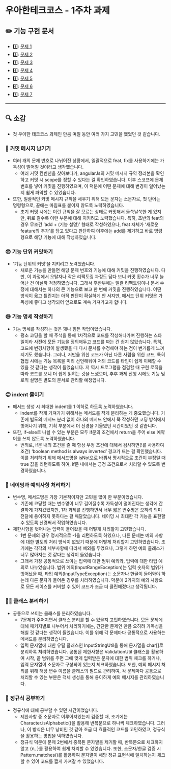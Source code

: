 # 우아한테크코스 - 1주차 과제 

## ✏️ 기능 구현 문서 
- 1️⃣: [문제 1](https://github.com/Cl8D/java-onboarding/blob/cl8d/src/main/java/onboarding/docs/Problem1.md)
- 2️⃣: [문제 2](https://github.com/Cl8D/java-onboarding/blob/cl8d/src/main/java/onboarding/docs/Problem2.md)
- 3️⃣: [문제 3](https://github.com/Cl8D/java-onboarding/blob/cl8d/src/main/java/onboarding/docs/Problem3.md)
- 4️⃣: [문제 4](https://github.com/Cl8D/java-onboarding/blob/cl8d/src/main/java/onboarding/docs/Problem4.md)
- 5️⃣: [문제 5](https://github.com/Cl8D/java-onboarding/blob/cl8d/src/main/java/onboarding/docs/Problem5.md)
- 6️⃣: [문제 6](https://github.com/Cl8D/java-onboarding/blob/cl8d/src/main/java/onboarding/docs/Problem6.md)
- 7️⃣: [문제 7](https://github.com/Cl8D/java-onboarding/blob/cl8d/src/main/java/onboarding/docs/Problem7.md)

---

## 🔍 소감 
- 첫 우아한 테크코스 과제인 만큼 며칠 동안 여러 가지 고민을 했었던 것 같습니다.

### 🧐 **커밋 메시지 남기기**
- 여러 개의 문제 번호로 나뉘어진 상황에서, 일괄적으로 feat, fix를 사용하기에는 가독성이 떨어질 것이라고 생각했습니다. 
  - 여러 커밋 컨벤션을 찾아보다가, angularJs의 커밋 메시지 규약 정리본을 확인하고 커밋 시 scope를 정할 수 있다는 걸 확인하였습니다. 
  이후 스코프에 문제 번호를 넣어 커밋을 진행하였으며, 이 덕분에 어떤 문제에 대해 변경이 일어났는지 쉽게 파악할 수 있었습니다.
- 또한, 일괄적인 커밋 메시지 규칙을 세우기 위해 모든 문자는 소문자로, 첫 단어는 명령형으로, 끝에는 마침표를 붙이지 않도록 노력하였습니다.
  - 초기 커밋 시에는 이런 규칙을 잘 모르는 상태로 커밋해서 들쑥날쑥한 게 있지만, 뒤로 갈수록 이런 부분에 대해 지키려고 노력했습니다. 특히, 초반의 feat의 경우 무조건 ‘add + (기능 설명)’ 형태로 작성하였으나, feat 자체가 ‘새로운 feature의 추가’를 담고 있다고 판단하여 이후에는 add를 제거하고 바로 명령형으로 해당 기능에 대해 작성하였습니다.

### 😎 **기능 단위 커밋하기** 
- ‘기능 단위의 커밋’을 지키려고 노력했습니다. 
  - 새로운 기능을 만들면 해당 문제 번호와 기능에 대해 커밋을 진행하였습니다. 
  다만, 이 과정에서 오탈자나 작은 리팩토링 과정도 담다 보니 커밋 횟수가 너무 늘어난 건 아닐까 걱정하였습니다. 
  그래서 후반부에는 일괄 리팩토링이나 문서 수정에 대해서는 하나의 큰 기능으로 보고 한 번에 커밋을 진행하였습니다. 
  어떤 방식이 옳고 틀린지는 아직 판단이 확실하게 안 서지만, 메서드 단위 커밋은 가독성에 좋다고 생각되어 앞으로도 계속 가져가고자 합니다.

### 😅 **기능 명세 작성하기**
- 기능 명세를 작성하는 것은 꽤나 힘든 작업이었습니다.
  - 평소 코딩을 할 때 주석을 통해 1차적으로 코드를 작성해나가며 진행하는 스타일이라 사전에 모든 기능을 정의해두고 코드를 짜는 건 쉽지 않았습니다. 
  특히, 코드에 변경사항이 발생했을 때 다시 문서를 수정해야 하는 점이 번거롭게 느껴지기도 했습니다. 
  그러나, 저만을 위한 코드가 아닌 다른 사람을 위한 코드, 특히 협업 시에는 기능 목록을 미리 선언해둬야 저의 코드를 타인이 쉽게 이해할 수 있을 것 같다는 생각이 들었습니다. 
  저 역시 프로그램을 점검할 때 구현 로직을 따라 코드를 보니 더 쉽게 읽히는 것을 느꼈으며, 추후 과제 진행 시에도 기능 및 로직 설명은 별도의 문서로 관리할 예정입니다.

### 😌 **indent 줄이기**
- 메서드 생성 시 최대한 indent를 1 이하로 하도록 노력하였습니다. 
  - indent를 작게 가져가기 위해서는 메서드를 작게 분리하는 게 중요했습니다. 
  기존에 별도의 메서드 분리 없이 하나의 메서드 안에서 쭉 작성하던 코딩 방식에서 벗어나기 위해, 기획 부분에서 더 신경을 기울였던 시간이었던 것 같습니다.
- 또한, if-else로 나뉠 수 있는 부분은 모두 if문의 조건에서 return을 주어 else 예약어를 쓰지 않도록 노력하였습니다.
  - 번외로, if문 내의 조건을 줄 때 항상 부정 조건에 대해서 검사하면(!를 사용하여 조건) ‘boolean method is always inverted’ 경고가 뜨는 걸 확인했습니다. 이를 처리하기 위해 메서드명을 isNot으로 바꿔서 명시적으로 조건이 부정일 때 true 값을 리턴하도록 하여, if문 내에서는 긍정 조건으로서 처리할 수 있도록 변경하였습니다.

### 🤭 **네이밍과 예외사항 처리하기**
- 변수명, 메서드명은 가장 기본적이지만 고민을 많이 한 부분이었습니다. 
  - 기존에 코딩할 때는 변수명이 너무 길어질수록 가독성이 떨어진다는 생각에 간결하게 가져갔었지만, 
  1차 과제를 진행하면서 너무 짧은 변수명은 오히려 의미 전달에 용이하지 못하다는 걸 깨달았습니다. 
  네이밍 시 최대한 각 기능을 표현할 수 있도록 신경써서 작업하였습니다.
- 제한사항을 벗어나는 입력이 들어왔을 때 어떻게 처리할지 고민했습니다. 
  - 1번 문제의 경우 명시적으로 -1을 리턴하도록 하였으나, 다른 문제는 예외 사항에 대한 별도의 처리 방식이 없었기 때문에 어떻게 처리할지 고민하였습니다.
  초기에는 각각의 세부사항에 따라서 예외를 두었으나, 그렇게 하면 예외 클래스가 너무 많아지는 것 같다는 생각이 들었습니다. 
  - 그래서 가장 공통적으로 쓰이는 입력에 대한 범위 예외와, 입력에 대한 타입 예외로 나누었습니다. 
  범위 예외(InputRangeException)는 입력 숫자의 범위가 벗어났을 때, 타입 예외(InputTypeException)는 소문자나 한글이 들어와야 하는데 다른 문자가 들어온 경우를 처리하였습니다. 
  덕분에 2가지의 예외 사항으로 모든 케이스를 커버할 수 있어 코드가 조금 더 클린해졌다고 생각됩니다.

### 😵‍💫 **클래스 분리하기**
- 공통으로 쓰이는 클래스를 분리하였습니다.
    - 7문제가 주어지면서 클래스 분리를 할 수 있을지 고민하였습니다.
모든 문제에 대해 패키지별로 나누어서 처리하기에는, 간단한 문제인 만큼 오히려 가독성을 해칠 것 같다는 생각이 들었습니다.
이를 위해 각 문제마다 공통적으로 사용하는 메서드를 분리하였습니다. 
    - 입력 문자열에 대한 유틸 클래스인 InputStringUtil을 통해 문자열을 char[]로 분리하록 처리하였습니다. 
  공통된 제한사항은 ValidationUtil 클래스를 활용하여 시작, 끝 범위를 주면 그에 맞게 입력받은 문자에 대한 범위 체크를 하거나, 입력 문자열이 소문자로 구성되어 있는지 체크하였습니다. 
  또한, 예외 메시지 처리를 위해 해당 변수 이름을 클래스의 필드로 관리하여, 각 문제마다 공통으로 처리할 수 있는 부분은 객체 생성을 통해 용이하게 예외 메시지를 관리하였습니다.

### 🤗 **정규식 공부하기**
- 정규식에 대해 공부할 수 있던 시간이었습니다.
    - 제한사항 중 소문자로 이루어져있는지 검증할 때, 초기에는 Character.isAlphabetic()을 활용해 반복문으로 하나씩 체크하였습니다.
  그러나, 이 방식은 너무 낭비인 것 같아 조금 더 효율적인 코드를 고민하였고, 정규식을 활용하는 방법을 택하였습니다.
    - 정규식 덕분에 문제 2번에서 중복된 문자열을 제거할 때, 반복문으로 체크하지 않고 {n, }를 활용하여 쉽게 처리할 수 있었습니다. 
  또한, 소문자/한글 검증 시 Pattern.matches()를 활용하여 문자열이 해당 정규 표현식에 일치하는지 체크할 수 있어 코드를 짧게 가져갈 수 있었습니다.